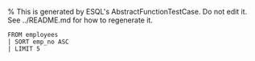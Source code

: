 % This is generated by ESQL's AbstractFunctionTestCase. Do not edit it. See ../README.md for how to regenerate it.

```esql
FROM employees
| SORT emp_no ASC
| LIMIT 5
```
